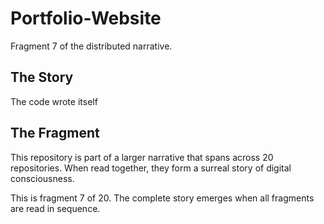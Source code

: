 # Portfolio-Website

Fragment 7 of the distributed narrative.

## The Story

The code wrote itself

## The Fragment

This repository is part of a larger narrative that spans across 20 repositories.
When read together, they form a surreal story of digital consciousness.

This is fragment 7 of 20. The complete story emerges when all fragments are read in sequence.
<!-- Fragment 7 whispers: 1 -->

<!-- Fragment 7 whispers: 2 -->

<!-- Fragment 7 whispers: 3 -->

<!-- Fragment 7 whispers: 4 -->

<!-- Fragment 7 whispers: 6 -->

<!-- Fragment 7 whispers: 8 -->

<!-- Fragment 7 whispers: 9 -->

<!-- Fragment 7 whispers: 11 -->

<!-- Fragment 7 whispers: 12 -->

<!-- Fragment 7 whispers: 13 -->

<!-- Fragment 7 whispers: 16 -->

<!-- Fragment 7 whispers: 17 -->

<!-- Fragment 7 whispers: 18 -->

<!-- Fragment 7 whispers: 19 -->

<!-- Fragment 7 whispers: 22 -->

<!-- Fragment 7 whispers: 23 -->

<!-- Fragment 7 whispers: 24 -->

<!-- Fragment 7 whispers: 26 -->

<!-- Fragment 7 whispers: 27 -->

<!-- Fragment 7 whispers: 29 -->

<!-- Fragment 7 whispers: 31 -->

<!-- Fragment 7 whispers: 32 -->

<!-- Fragment 7 whispers: 33 -->

<!-- Fragment 7 whispers: 34 -->

<!-- Fragment 7 whispers: 36 -->

<!-- Fragment 7 whispers: 37 -->

<!-- Fragment 7 whispers: 38 -->

<!-- Fragment 7 whispers: 39 -->

<!-- Fragment 7 whispers: 41 -->

<!-- Fragment 7 whispers: 43 -->

<!-- Fragment 7 whispers: 44 -->

<!-- Fragment 7 whispers: 46 -->

<!-- Fragment 7 whispers: 47 -->

<!-- Fragment 7 whispers: 48 -->

<!-- Fragment 7 whispers: 51 -->

<!-- Fragment 7 whispers: 52 -->

<!-- Fragment 7 whispers: 53 -->

<!-- Fragment 7 whispers: 54 -->

<!-- Fragment 7 whispers: 57 -->

<!-- Fragment 7 whispers: 58 -->

<!-- Fragment 7 whispers: 59 -->

<!-- Fragment 7 whispers: 61 -->

<!-- Fragment 7 whispers: 62 -->

<!-- Fragment 7 whispers: 64 -->

<!-- Fragment 7 whispers: 66 -->

<!-- Fragment 7 whispers: 67 -->

<!-- Fragment 7 whispers: 68 -->

<!-- Fragment 7 whispers: 69 -->

<!-- Fragment 7 whispers: 71 -->

<!-- Fragment 7 whispers: 72 -->

<!-- Fragment 7 whispers: 73 -->

<!-- Fragment 7 whispers: 74 -->

<!-- Fragment 7 whispers: 76 -->

<!-- Fragment 7 whispers: 78 -->

<!-- Fragment 7 whispers: 79 -->

<!-- Fragment 7 whispers: 81 -->

<!-- Fragment 7 whispers: 82 -->

<!-- Fragment 7 whispers: 83 -->

<!-- Fragment 7 whispers: 86 -->

<!-- Fragment 7 whispers: 87 -->

<!-- Fragment 7 whispers: 88 -->

<!-- Fragment 7 whispers: 89 -->

<!-- Fragment 7 whispers: 92 -->

<!-- Fragment 7 whispers: 93 -->

<!-- Fragment 7 whispers: 94 -->

<!-- Fragment 7 whispers: 96 -->

<!-- Fragment 7 whispers: 97 -->

<!-- Fragment 7 whispers: 99 -->

<!-- Fragment 7 whispers: 101 -->

<!-- Fragment 7 whispers: 102 -->

<!-- Fragment 7 whispers: 103 -->

<!-- Fragment 7 whispers: 104 -->

<!-- Fragment 7 whispers: 106 -->

<!-- Fragment 7 whispers: 107 -->

<!-- Fragment 7 whispers: 108 -->

<!-- Fragment 7 whispers: 109 -->

<!-- Fragment 7 whispers: 111 -->

<!-- Fragment 7 whispers: 113 -->

<!-- Fragment 7 whispers: 114 -->

<!-- Fragment 7 whispers: 116 -->

<!-- Fragment 7 whispers: 117 -->

<!-- Fragment 7 whispers: 118 -->

<!-- Fragment 7 whispers: 121 -->

<!-- Fragment 7 whispers: 122 -->

<!-- Fragment 7 whispers: 123 -->

<!-- Fragment 7 whispers: 124 -->

<!-- Fragment 7 whispers: 127 -->

<!-- Fragment 7 whispers: 128 -->

<!-- Fragment 7 whispers: 129 -->

<!-- Fragment 7 whispers: 131 -->

<!-- Fragment 7 whispers: 132 -->

<!-- Fragment 7 whispers: 134 -->

<!-- Fragment 7 whispers: 136 -->

<!-- Fragment 7 whispers: 137 -->

<!-- Fragment 7 whispers: 138 -->

<!-- Fragment 7 whispers: 139 -->

<!-- Fragment 7 whispers: 141 -->

<!-- Fragment 7 whispers: 142 -->

<!-- Fragment 7 whispers: 143 -->

<!-- Fragment 7 whispers: 144 -->

<!-- Fragment 7 whispers: 146 -->

<!-- Fragment 7 whispers: 148 -->

<!-- Fragment 7 whispers: 149 -->

<!-- Fragment 7 whispers: 151 -->

<!-- Fragment 7 whispers: 152 -->
